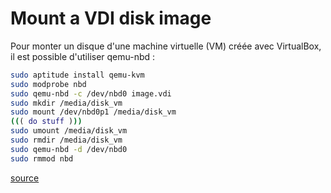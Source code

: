 # Mount a VDI disk image

Pour monter un disque d'une machine virtuelle (VM) créée avec VirtualBox, il est possible d'utiliser qemu-nbd :

``` bash
sudo aptitude install qemu-kvm
sudo modprobe nbd
sudo qemu-nbd -c /dev/nbd0 image.vdi
sudo mkdir /media/disk_vm
sudo mount /dev/nbd0p1 /media/disk_vm
((( do stuff )))
sudo umount /media/disk_vm
sudo rmdir /media/disk_vm
sudo qemu-nbd -d /dev/nbd0
sudo rmmod nbd
```

[source](https://bethesignal.org/blog/2011/01/05/how-to-mount-virtualbox-vdi-image/)
